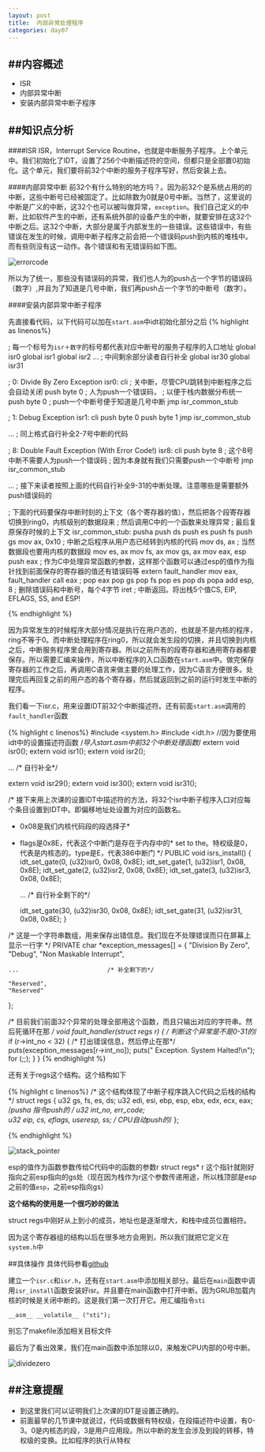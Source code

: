 ```yaml
---
layout: post
title:  内部异常处理程序
categories: day07
---
```

##内容概述
---
- ISR
- 内部异常中断
- 安装内部异常中断子程序

##知识点分析
---

####ISR
ISR，Interrupt Service Routine，也就是中断服务子程序。上个单元中。我们初始化了IDT，设置了256个中断描述符的空间，但都只是全部置0初始化。这个单元，我们要将前32个中断的服务子程序写好，然后安装上去。

####内部异常中断
前32个有什么特别的地方吗？。因为前32个是系统占用的的中断，这些中断号已经被固定了。比如除数为0就是0号中断。当然了，这里说的中断是广义的中断，这32个也可以被叫做异常，`exception`。我们自己定义的中断，比如软件产生的中断，还有系统外部的设备产生的中断，就要安排在这32个中断之后。这32个中断，大部分是属于内部发生的一些错误。这些错误中，有些错误在发生的时候，调用中断子程序之前会把一个错误码push到内核的堆栈中。而有些则没有这一动作。各个错误和有无错误码如下图。

![errorcode](http://mykernel.qiniudn.com/day07_errorcode.png)


所以为了统一，那些没有错误码的异常，我们也人为的push占一个字节的错误码（数字）,并且为了知道是几号中断，我们再push占一个字节的中断号（数字）。  

####安装内部异常中断子程序

先直接看代码，以下代码可以加在`start.asm`中idt初始化部分之后
{% highlight as linenos%}


; 每一个标号为`isr＋数字`的标号都代表对应中断号的服务子程序的入口地址
global isr0
global isr1
global isr2
...                ; 中间剩余部分读者自行补全
global isr30
global isr31

;  0: Divide By Zero Exception
isr0:
    cli            ; 关中断，尽管CPU跳转到中断程序之后会自动关闭
    push byte 0    ; 人为push一个错误码，
                   ; 以便于栈内数据分布统一
    push byte 0    ; push一个中断号便于知道是几号中断
    jmp isr_common_stub

;  1: Debug Exception
isr1:
    cli
    push byte 0
    push byte 1
    jmp isr_common_stub
    
...                ; 同上格式自行补全2-7号中断的代码

;  8: Double Fault Exception (With Error Code!)
isr8:
    cli
    push byte 8       ; 这个8号中断不需要人为push一个错误码
    					; 因为本身就有我们只需要push一个中断号
    jmp isr_common_stub

...                ; 接下来读者按照上面的代码自行补全9-31的中断处理。注意哪些是需要额外push错误码的

; 下面的代码要保存中断时刻的上下文（各个寄存器的值），然后把各个段寄存器切换到ring0，内核级别的数据段来
; 然后调用C中的一个函数来处理异常
; 最后复原保存时候的上下文
isr_common_stub:
    pusha
    push  ds
    push  es
    push  fs
    push  gs
    mov ax, 0x10   ; 中断之后程序从用户态已经转到内核的代码
    mov ds, ax	     ; 当然数据段也要用内核的数据段
    mov es, ax
    mov fs, ax
    mov gs, ax
    mov eax, esp   
    push eax		  ; 作为C中处理异常函数的参数，这样那个函数可以通过esp的值作为指针找到前面保存的寄存器的值还有错误码等
    extern fault_handler
    mov eax, fault_handler
    call eax       ;
    pop eax
    pop gs
    pop fs
    pop es
    pop ds
    popa
    add esp, 8     ; 删除错误码和中断号，每个4字节
    iret           ; 中断返回。将出栈5个值CS, EIP, EFLAGS, SS, and ESP!

{% endhighlight %}

因为异常发生的时候程序大部分情况是执行在用户态的，也就是不是内核的程序，ring不等于0。而中断处理程序在ring0，所以就会发生段的切换，并且切换到内核之后，中断服务程序里会用到寄存器。所以之前所有的段寄存器和通用寄存器都要保存。所以需要汇编来操作，所以中断程序的入口函数在`start.asm`中。做完保存寄存器的工作之后，再调用C语言来做主要的处理工作，因为C语言方便很多。处理完后再回复之前的用户态的各个寄存器，然后就返回到之前的运行时发生中断的程序。

我们看一下isr.c，用来设置IDT前32个中断描述符。还有前面`start.asm`调用的`fault_handler`函数

{% highlight c linenos%}
#include <system.h>
#include <idt.h> //因为要使用idt中的设置描述符函数
/*导入start.asm中前32个中断处理函数*/
extern void isr0();
extern void isr1();
extern void isr2();

...                             /* 自行补全*/

extern void isr29();
extern void isr30();
extern void isr31();

/* 接下来用上次课的设置IDT中描述符的方法，将32个isr中断子程序入口对应每个条目设置到IDT中。即偏移地址处设置为对应的函数名。
*  0x08是我们内核代码段的段选择子*  
*  flags是0x8E，代表这个中断门是存在于内存中的*  set to the。特权级是0，代表是内核态的。type是E，代表386中断门
*/
PUBLIC void isrs_install()
{
    idt_set_gate(0, (u32)isr0, 0x08, 0x8E);
    idt_set_gate(1, (u32)isr1, 0x08, 0x8E);
    idt_set_gate(2, (u32)isr2, 0x08, 0x8E);
    idt_set_gate(3, (u32)isr3, 0x08, 0x8E);

    ...                         /* 自行补全剩下的*/

    idt_set_gate(30, (u32)isr30, 0x08, 0x8E);
    idt_set_gate(31, (u32)isr31, 0x08, 0x8E);
}

/* 这是一个字符串数组，用来保存出错信息。我们现在不处理错误而只在屏幕上显示一行字 */
PRIVATE char *exception_messages[] =
{
    "Division By Zero",
    "Debug",
    "Non Maskable Interrupt",
    
    ...                         /* 补全剩下的*/
    
    "Reserved",
    "Reserved"
};

/* 目前我们前面32个异常的处理全部用这个函数，而且只输出对应的字符串。然后死循环在那 */
void fault_handler(struct regs *r)
{
    /* 判断这个异常是不是0-31的*/
    if (r->int_no < 32)
    {
        /* 打出错误信息，然后停止在那*/
        puts(exception_messages[r->int_no]);
        puts(" Exception. System Halted!\n");
        for (;;);
    }
}
{% endhighlight %}

还有关于regs这个结构。这个结构如下

{% highlight c linenos%}
/* 这个结构体现了中断子程序跳入C代码之后栈的结构 */
   struct regs
{
    u32 gs, fs, es, ds; 
    u32 edi, esi, ebp, esp, ebx, edx, ecx, eax; /*pusha 指令push的 */
    u32 int_no, err_code;   
    u32 eip, cs, eflags, useresp, ss;   /* CPU自动push的*/
};

{% endhighlight %}

![stack_pointer](http://mykernel.qiniudn.com/day07_stack_pointer.png)

esp的值作为函数参数传给C代码中的函数的参数r
struct regs* r 这个指针就刚好指向之前esp指向的gs处（现在因为栈作为r这个参数传递用途，所以栈顶部是esp之前的值`esp`，之前esp指向gs）

**这个结构的使用是一个很巧妙的做法**  

struct regs中刚好从上到小的成员，地址也是逐渐增大，和栈中成员位置相符。

因为这个寄存器组的结构以后在很多地方会用到，所以我们就把它定义在`system.h`中

##具体操作
具体代码参看[github](https://github.com/westion717/KernelSharing/tree/master/day07/src)

建立一个`isr.c`和`isr.h`，还有在`start.asm`中添加相关部分。最后在`main`函数中调用`isr_install`函数安装好isr。并且要在main函数中打开中断。因为GRUB加载内核的时候是关闭中断的。这是我们第一次打开它。用汇编指令`sti`  


	__asm__ __volatile__ ("sti");


别忘了makefile添加相关目标文件

最后为了看出效果，我们在main函数中添加除以0，来触发CPU内部的0号中断。

![dividezero](http://mykernel.qiniudn.com/day07_divide_zero.png)


##注意提醒
---
- 到这里我们可以证明我们上次课的IDT是设置正确的。
- 前面最早的几节课中就说过，代码或数据有特权级，在段描述符中设置，有0-3。0是内核态的段，3是用户应用段。所以中断的发生会涉及到段的转移，特权级的变换。比如程序的执行从特权